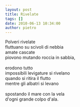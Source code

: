 ```yaml
---
layout: post
title: Rivelate
tags: []
date: 2010-06-13 10:34:00
author: pietro
---
```

Polveri rivelate<br/>fluttuano su scivoli di nebbia<br/>amate cascate<br/>piovono mutando roccia in sabbia,<br/><br/>erodono tutto<br/>impossibili levigature si rivelano<br/>quando si ritira il flutto<br/>mentre gli albatri si levano<br/><br/>spostando il mare con la vela<br/>d'ogni grande colpo d'ala.
